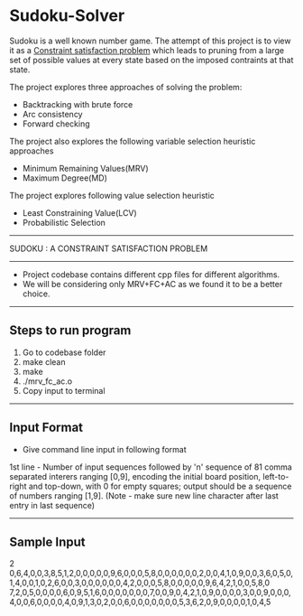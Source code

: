 # Sudoku-Solver

Sudoku is a well known number game. The attempt of this project is to view it as a <a href="https://en.wikipedia.org/wiki/Constraint_satisfaction_problem">
Constraint satisfaction problem</a> which leads to pruning from a large set of possible values at every state based on the imposed
contraints at that state. 

The project explores three approaches of solving the problem:
<ul>
<li> Backtracking with brute force</li>
<li> Arc consistency</li>
<li> Forward checking</li>
</ul>

The project also explores the following variable selection heuristic approaches
<ul>
<li> Minimum Remaining Values(MRV)</li>
<li> Maximum Degree(MD)</li>
</ul>

The project explores following value selection heuristic
<ul>
<li> Least Constraining Value(LCV)</li>
<li> Probabilistic Selection</li>
</ul>


***************************************** 
SUDOKU : A CONSTRAINT SATISFACTION PROBLEM
*****************************************

- Project codebase contains different cpp files for different algorithms. 
- We will be considering only MRV+FC+AC as we found it to be a better choice.

-----------------------
Steps to run program
-----------------------
1. Go to codebase folder
2. make clean
3. make
4. ./mrv_fc_ac.o
5. Copy input to terminal


------------
Input Format
------------
- Give command line input in following format

1st line - Number of input sequences
followed by 'n' sequence of 81 comma separated interers ranging [0,9], encoding the initial board position, left-to-right and top-down, with 0 for empty squares; output should be a sequence of numbers ranging [1,9].
(Note - make sure new line character after last entry in last sequence)


------------
Sample Input
------------
2
0,6,4,0,0,3,8,5,1,2,0,0,0,0,0,9,6,0,0,0,5,8,0,0,0,0,0,0,2,0,0,4,1,0,9,0,0,3,6,0,5,0,1,4,0,0,1,0,2,6,0,0,3,0,0,0,0,0,0,4,2,0,0,0,5,8,0,0,0,0,0,9,6,4,2,1,0,0,5,8,0
7,2,0,5,0,0,0,0,6,0,9,5,1,6,0,0,0,0,0,0,0,7,0,0,9,0,4,2,1,0,9,0,0,0,0,3,0,0,9,0,0,0,4,0,0,6,0,0,0,0,4,0,9,1,3,0,2,0,0,6,0,0,0,0,0,0,0,5,3,6,2,0,9,0,0,0,0,1,0,4,5
